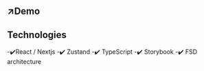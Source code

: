 ## ↗️Demo

## Technologies
-✔️React / Nextjs
-✔️ Zustand
-✔️ TypeScript
-✔️ Storybook
-✔️ FSD architecture
